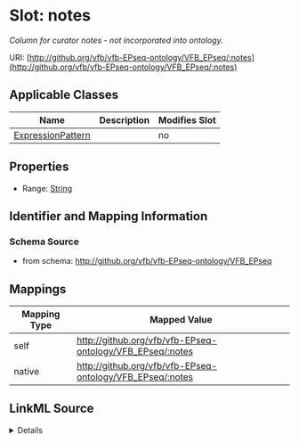 

# Slot: notes


_Column for curator notes - not incorporated into ontology._





URI: [http://github.org/vfb/vfb-EPseq-ontology/VFB_EPseq/:notes](http://github.org/vfb/vfb-EPseq-ontology/VFB_EPseq/:notes)



<!-- no inheritance hierarchy -->





## Applicable Classes

| Name | Description | Modifies Slot |
| --- | --- | --- |
| [ExpressionPattern](ExpressionPattern.md) |  |  no  |







## Properties

* Range: [String](String.md)





## Identifier and Mapping Information







### Schema Source


* from schema: http://github.org/vfb/vfb-EPseq-ontology/VFB_EPseq




## Mappings

| Mapping Type | Mapped Value |
| ---  | ---  |
| self | http://github.org/vfb/vfb-EPseq-ontology/VFB_EPseq/:notes |
| native | http://github.org/vfb/vfb-EPseq-ontology/VFB_EPseq/:notes |




## LinkML Source

<details>
```yaml
name: notes
description: Column for curator notes - not incorporated into ontology.
from_schema: http://github.org/vfb/vfb-EPseq-ontology/VFB_EPseq
rank: 1000
alias: notes
owner: ExpressionPattern
domain_of:
- ExpressionPattern
range: string

```
</details>